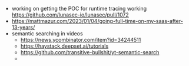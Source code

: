 - working on getting the POC for runtime tracing working https://github.com/lunasec-io/lunasec/pull/1072
- https://mattmazur.com/2023/01/04/going-full-time-on-my-saas-after-13-years/
- semantic searching in videos
	- https://news.ycombinator.com/item?id=34244511
	- https://haystack.deepset.ai/tutorials
	- https://github.com/transitive-bullshit/yt-semantic-search
	-